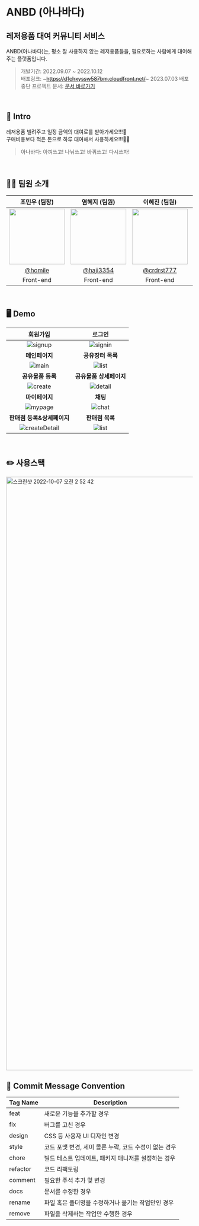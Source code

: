# ANBD (아나바다)

## 레저용품 대여 커뮤니티 서비스

ANBD(아나바다)는, 평소 잘 사용하지 않는 레저용품들을, 필요로하는 사람에게 대여해주는 플랫폼입니다.   
>개발기간: 2022.09.07 ~ 2022.10.12   
>배포링크: ~~~https://d1chxyssw587bm.cloudfront.net/~~~ 2023.07.03 배포중단
>프로젝트 문서: [문서 바로가기](https://cho-min-woo.notion.site/SEB_main_project-71fbbc3952ae4b0da540a0b2b84b1537)

<br/>

## 📌 Intro
레저용품 빌려주고 일정 금액의 대여료를 받아가세요!!!🏸   
구매비용보다 적은 돈으로 하루 대여해서 사용하세요!!!🏄‍♂️   
>아나바다: 아껴쓰고! 나눠쓰고! 바꿔쓰고! 다시쓰자!   

<br/>

## 🙋‍♂️ 팀원 소개

|조민우 (팀장)|염혜지 (팀원)|이혜진 (팀원)|정재진 (팀원)|조진우 (팀원)|
|:-:|:-:|:-:|:-:|:-:|
|<img src="https://avatars.githubusercontent.com/u/56163157?v=4" width=150px/>|<img src="https://avatars.githubusercontent.com/u/85109300?v=4" width=150px/>|<img src="https://avatars.githubusercontent.com/u/101506779?v=4" width=150px/>|<img src="https://avatars.githubusercontent.com/u/24771844?v=4" width=150px/>|<img src="https://avatars.githubusercontent.com/u/104186487?v=4" width=150px/>|
|[@homile](https://github.com/homile)|[@haji3354](https://github.com/haji3354)|[@crdrst777](https://github.com/crdrst777)|[@sojournre](https://github.com/sojournre)|[@jinwapp](https://github.com/jinwapp)|
|Front-end|Front-end|Front-end|Back-end|Back-end|

<br/>

## 🖥 Demo

| **회원가입** | **로그인** |
|:-:|:-:|
| ![signup](https://user-images.githubusercontent.com/56163157/209107413-643a3a13-8942-436a-82b7-f32152e96952.gif) | ![signin](https://user-images.githubusercontent.com/56163157/209107609-082b79ac-f5d2-4ca7-9487-a6657f1d3ec4.gif) |
| **메인페이지** | **공유장터 목록** |
| ![main](https://user-images.githubusercontent.com/56163157/209105968-33e05c5a-3286-4ccc-8455-290f3fe65076.gif) | ![list](https://user-images.githubusercontent.com/56163157/209106463-59e5f542-b067-42bd-8d2a-3327430e92de.gif) |
| **공유물품 등록** | **공유물품 상세페이지** |
| ![create](https://user-images.githubusercontent.com/56163157/209107740-c3d9046d-7a6b-4978-8a1d-a75e2bd356c9.gif) | ![detail](https://user-images.githubusercontent.com/56163157/209107851-9d20e4f8-7076-456b-ac8f-0564566e8528.gif) |
| **마이페이지** | **채팅** |
| ![mypage](https://user-images.githubusercontent.com/56163157/209108053-99162fc2-996a-464d-80f9-12f955eb968e.gif) | ![chat](https://user-images.githubusercontent.com/56163157/209108317-3b8d9216-ca35-4073-bc62-c9eeecc5c17b.gif) |
| **판매점 등록&상세페이지** | **판매점 목록** |
| ![createDetail](https://user-images.githubusercontent.com/56163157/209108253-11fb392e-93d0-4708-8ede-0d6b557aac00.gif) | ![list](https://user-images.githubusercontent.com/56163157/209108076-dd6ccac1-93fa-42ef-aaec-da90347d2750.gif) |

<br/>

## ✏️ 사용스택
<img width="1600" alt="스크린샷 2022-10-07 오전 2 52 42" src="https://user-images.githubusercontent.com/56163157/194384251-d04aa070-8289-42aa-9d25-33807a7a0cec.png">

<br/>

## 📨 Commit Message Convention

| Tag Name | Description |
|---|---|
| feat | 새로운 기능을 추가할 경우 |
| fix | 버그를 고친 경우 |
| design | CSS 등 사용자 UI 디자인 변경 |
| style | 코드 포맷 변경, 세미 콜론 누락, 코드 수정이 없는 경우 |
| chore | 빌드 테스트 업데이트, 패키지 매니저를 설정하는 경우 |
| refactor | 코드 리팩토링 |
| comment | 필요한 주석 추가 및 변경 |
| docs | 문서를 수정한 경우 |
| rename | 파일 혹은 폴더명을 수정하거나 옮기는 작업만인 경우 |
| remove | 파일을 삭제하는 작업만 수행한 경우 |

